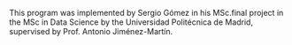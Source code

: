 This program was implemented by Sergio Gómez in his MSc.final project in the MSc in Data Science by the Universidad Politécnica de Madrid, supervised by Prof. Antonio Jiménez-Martín.
